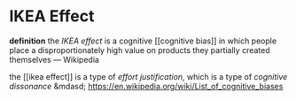 # IKEA Effect

**definition** the _IKEA effect_ is a cognitive [[cognitive bias]] in which people place a disproportionately high value on products they partially created themselves &mdash; Wikipedia

the [[ikea effect]] is a type of _effort justification_, which is a type of _cognitive dissonance_ &mdasd; <https://en.wikipedia.org/wiki/List_of_cognitive_biases>
